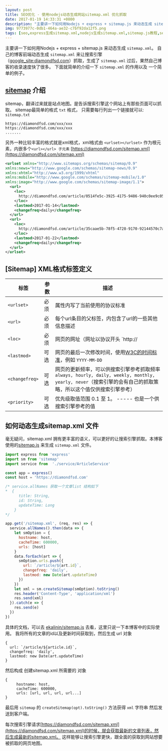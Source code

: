 ```yaml
---
layout: post
title: SEO优化 - 使用nodejs动态生成网站sitemap.xml 优化抓取
date: 2017-01-19 14:33:31 +0800
description: "主要讲一下如何用Nodejs + express + sitemap.js 来动态生成 sitemap.xml。 自己的博客前端动态生成 sitemap.xml 来让搜索引擎（google_site:diamondfsd.com）抓取，生成了 sitemap.xml 过后，果然自己博客的收录速度快了很多。 下面就简单的介绍一下 sitemap.xml 的作用以及 一个简单的例子。  sitemap 介绍  sitemap，翻译过来就是站点地图。是告诉搜索引擎这个网站上有那些页面可以抓取。 sitemap最简单的格式 txt 格式， 只需要每行列出一个链接就可以: sitemap.txt"
img: 9773977c-0db1-464a-ae32-c7bf92da12f5.png
tags: [seo,express生成sitemap.xml,nodejs生成sitemap.xml,sitemap.js教程,seo优化]
---
```


主要讲一下如何用Nodejs + express + sitemap.js 来动态生成 `sitemap.xml`。
自己的博客前端动态生成 `sitemap.xml` 来让搜索引擎（[google_site:diamondfsd.com](https://www.google.com.hk/webhp?hl=zh-CN&sourceid=cnhp&gws_rd=ssl#safe=strict&hl=zh-CN&q=site:diamondfsd.com)）抓取，生成了 `sitemap.xml` 过后，果然自己博客的收录速度快了很多。
下面就简单的介绍一下 `sitemap.xml` 的作用以及 一个简单的例子。

##  [sitemap](https://www.sitemaps.org/protocol.html) 介绍
sitemap，翻译过来就是站点地图。是告诉搜索引擎这个网站上有那些页面可以抓取。
sitemap最简单的格式 `txt` 格式， 只需要每行列出一个链接就可以: `sitemap.txt`
```string
https://diamondfsd.com/xxx/xxx
https://diamondfsd.com/xxx/xxx
.......
```

另外一种比较丰富的格式就是xml格式，xml格式由 `<urlset></urlset>` 作为根元素，内嵌多个`<url></url> 子元素`
[https://diamondfsd.com/sitemap.xml](https://diamondfsd.com/sitemap.xml)
```xml
<urlset xmlns="http://www.sitemaps.org/schemas/sitemap/0.9"
xmlns:news="http://www.google.com/schemas/sitemap-news/0.9"
xmlns:xhtml="http://www.w3.org/1999/xhtml"
xmlns:mobile="http://www.google.com/schemas/sitemap-mobile/1.0"
xmlns:image="http://www.google.com/schemas/sitemap-image/1.1">
  <url>
    <loc>
      http://diamondfsd.com/article/0514fe5c-3925-4175-9486-940c0ee9c054
    </loc>
    <lastmod>2017-01-14</lastmod>
    <changefreq>daily</changefreq>
  </url>
  <url>
    <loc>
      http://diamondfsd.com/article/35caae5b-78f5-4728-9170-92144570c7a3
    </loc>
    <lastmod>2017-01-22</lastmod>
    <changefreq>daily</changefreq>
  </url>
</urlset>
```

## [Sitemap] XML格式标签定义
标签 | 参数 | 描述
----| ------- | ----
`<urlset>`| 必须 | 属性内写了当前使用的协议标准
`<url>` | 必须 | 每个url条目的父标签，内包含了url的一些其他信息描述
`<loc>`| 必须| 网页的网址（网址以协议开头 `http://|https://`）
`<lastmod>` | 可选 | 网页的最后一次修改时间，使用[W3C的时间标准](https://www.w3.org/TR/NOTE-datetime)，例如 `YYYY-MM-DD`
`<changefreq> `| 可选| 网页的更新频率，可以供搜索引擎参考抓取频率 `always, hourly, daily, weekly, monthly, yearly, never`（搜索引擎的会有自己的抓取策略，所以这个值仅供搜索引擎参考）
`<priority>` | 可选| 优先级取值范围 0.1 至 1。 ----- 也是一个供搜索引擎参考的值

## 如何动态生成sitemap.xml 文件
毫无疑问，sitemap.xml 拥有更丰富的语义，可以更好的让搜索引擎抓取。本博客使用的[sitemap.js](https://github.com/ekalinin/sitemap.js) 来生成 `sitemap.xml` 文件。

```js
import express from 'express'
import sm from 'sitemap'
import service from  './service/ArticleService'

const app = express()
const host = 'https://diamondfsd.com'

/* service.allNames 获取一个文章list 结构如下
*  {
      title: String,
      id: String,
      updateTime: Long
    }
*/

app.get('/sitemap.xml', (req, res) => {
  service.allNames().then(data => {
    let smOption = {
      hostname: host,
      cacheTime: 600000,
      urls: [host]
    }
    data.forEach(art => {
      smOption.urls.push({
        url: `/article/${art.id}`,
        changefreq: 'daily',
        lastmod: new Date(art.updateTime)
      })
    })
    let xml = sm.createSitemap(smOption).toString()
    res.header('Content-Type', 'application/xml')
    res.send(xml)
  }).catch(e => {
    res.send(e)
  })
})
```
具体的文档，可以去 [ekalinin/sitemap.js](https://github.com/ekalinin/sitemap.js) 去看，这里只说一下本博客中的实际使用。
我将所有的文章的id以及更新时间获取到，然后生成  url 对象
```
{
  url: `/article/${article.id}`,
  changefreq: 'daily',
  lastmod: new Date(art.updateTime)
}
```
然后构成 创建sitemap.xml 所需要的 对象
 ```
{
      hostname: host,
      cacheTime: 600000,
      urls: [url, url, url, url...]
}
```
最后用 `sitemap` 的 `createSitemap(opt).toString()` 方法获得 `xml` 字符串 然后发送到客户端。

每次搜索引擎请求[https://diamondfsd.com/sitemap.xml](https://diamondfsd.com/sitemap.xml)的时候，就会获取最新的文章列表，然后生成最新的sitemap.xml。 这样能够让搜索引擎更快，跟全面的获取到网站想要被抓取的网页地图。